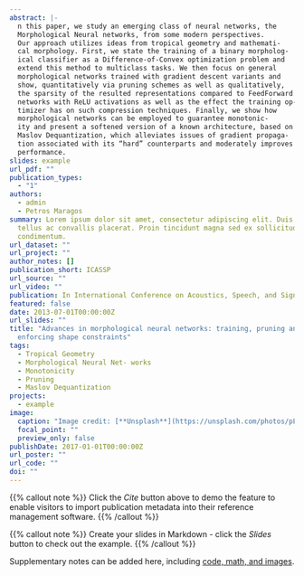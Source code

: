 ```yaml
---
abstract: |-
  n this paper, we study an emerging class of neural networks, the
  Morphological Neural networks, from some modern perspectives.
  Our approach utilizes ideas from tropical geometry and mathemati-
  cal morphology. First, we state the training of a binary morpholog-
  ical classifier as a Difference-of-Convex optimization problem and
  extend this method to multiclass tasks. We then focus on general
  morphological networks trained with gradient descent variants and
  show, quantitatively via pruning schemes as well as qualitatively,
  the sparsity of the resulted representations compared to FeedForward
  networks with ReLU activations as well as the effect the training op-
  timizer has on such compression techniques. Finally, we show how
  morphological networks can be employed to guarantee monotonic-
  ity and present a softened version of a known architecture, based on
  Maslov Dequantization, which alleviates issues of gradient propaga-
  tion associated with its “hard” counterparts and moderately improves
  performance.
slides: example
url_pdf: ""
publication_types:
  - "1"
authors:
  - admin
  - Petros Maragos
summary: Lorem ipsum dolor sit amet, consectetur adipiscing elit. Duis posuere
  tellus ac convallis placerat. Proin tincidunt magna sed ex sollicitudin
  condimentum.
url_dataset: ""
url_project: ""
author_notes: []
publication_short: ICASSP
url_source: ""
url_video: ""
publication: In International Conference on Acoustics, Speech, and Signal Processing
featured: false
date: 2013-07-01T00:00:00Z
url_slides: ""
title: "Advances in morphological neural networks: training, pruning and
  enforcing shape constraints"
tags:
  - Tropical Geometry
  - Morphological Neural Net- works
  - Monotonicity
  - Pruning
  - Maslov Dequantization
projects:
  - example
image:
  caption: "Image credit: [**Unsplash**](https://unsplash.com/photos/pLCdAaMFLTE)"
  focal_point: ""
  preview_only: false
publishDate: 2017-01-01T00:00:00Z
url_poster: ""
url_code: ""
doi: ""
---
```


{{% callout note %}}
Click the *Cite* button above to demo the feature to enable visitors to import publication metadata into their reference management software.
{{% /callout %}}

{{% callout note %}}
Create your slides in Markdown - click the *Slides* button to check out the example.
{{% /callout %}}

Supplementary notes can be added here, including [code, math, and images](https://wowchemy.com/docs/writing-markdown-latex/).
